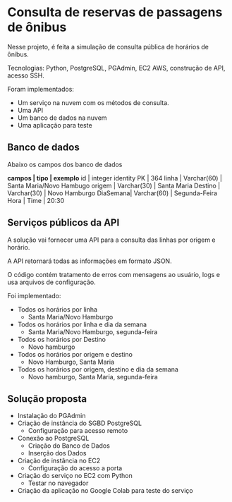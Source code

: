 # Consulta de reservas de passagens de ônibus

Nesse projeto, é feita a simulação de consulta pública de horários de ônibus. 

Tecnologias: Python, PostgreSQL, PGAdmin, EC2 AWS, construção de API, acesso SSH.

Foram implementados:

* Um serviço na nuvem com os métodos de consulta.
* Uma API
* Um banco de dados na nuvem
* Uma aplicação para teste

## Banco de dados
Abaixo os campos dos banco de dados

**campos | tipo                  | exemplo**
id       | integer identity PK   | 364
linha    | Varchar(60)           | Santa Maria/Novo Hambugo
origem   | Varchar(30)           | Santa Maria
Destino  | Varchar(30)           | Novo Hamburgo
DiaSemana| Varchar(60)           | Segunda-Feira
Hora     | Time                  | 20:30

## Serviços públicos da API

A solução vai fornecer uma API para a consulta das linhas por origem e horário.

A API retornará todas as informações em formato JSON.

O código contém tratamento de erros com mensagens ao usuário, logs e usa arquivos de configuração.

Foi implementado:

* Todos os horários por linha
    * Santa Maria/Novo Hamburgo
* Todos os horários por linha e dia da semana
    * Santa Maria/Novo Hamburgo, segunda-feira
* Todos os horários por Destino
    * Novo hamburgo
* Todos os horários por origem e destino
    * Novo Hamburgo, Santa Maria
* Todos os horários por origem, destino e dia da semana
    * Novo hamburgo, Santa Maria, segunda-feira

## Solução proposta

* Instalação do PGAdmin
* Criação de instância do SGBD PostgreSQL
    * Configuração para acesso remoto
* Conexão ao PostgreSQL
    * Criação do Banco de Dados
    * Inserção dos Dados
* Criação de instância no EC2
    * Configuração do acesso a porta
* Criação do serviço no EC2 com Python
    * Testar no navegador
* Criação da aplicação no Google Colab para teste do serviço

